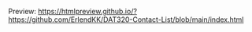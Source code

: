 Preview: https://htmlpreview.github.io/?https://github.com/ErlendKK/DAT320-Contact-List/blob/main/index.html
